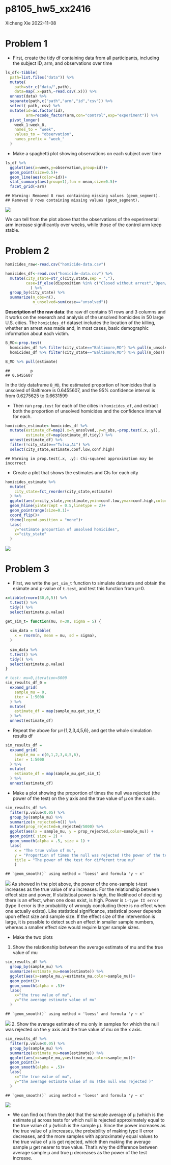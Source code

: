 p8105_hw5_xx2416
================
Xicheng Xie
2022-11-08

# Problem 1

-   First, create the tidy df containing data from all participants,
    including the subject ID, arm, and observations over time

``` r
ls_df<-tibble(
  path=list.files("data")) %>%
  mutate(
    path=str_c("data/",path),
    data=map(.x=path,~read.csv(.x))) %>%
  unnest(data) %>% 
  separate(path,c("path","arm","id","csv")) %>% 
  select(-path,-csv) %>% 
  mutate(id=as.factor(id),
         arm=recode_factor(arm,con="control",exp="experiment")) %>% 
  pivot_longer(
    week_1:week_8,
    names_to = "week",
    values_to = "observation",
    names_prefix = "week_"
  )
```

-   Make a spaghetti plot showing observations on each subject over time

``` r
ls_df %>% 
  ggplot(aes(x=week,y=observation,group=id))+
  geom_point(size=0.5)+
  geom_line(aes(color=id))+
  stat_summary(aes(group=1),fun = mean,size=0.5)+
  facet_grid(~arm)
```

    ## Warning: Removed 8 rows containing missing values (geom_segment).
    ## Removed 8 rows containing missing values (geom_segment).

![](p8105_hw5_xx2416_files/figure-gfm/unnamed-chunk-2-1.png)<!-- -->

We can tell from the plot above that the observations of the
experimental arm increase significantly over weeks, while those of the
control arm keep stable.

# Problem 2

``` r
homicides_raw<-read.csv("homicide-data.csv")

homicides_df<-read.csv("homicide-data.csv") %>% 
  mutate(city_state=str_c(city,state,sep = ","),
         case=if_else(disposition %in% c("Closed without arrest","Open/No arrest"),"unsolved","solved")
           ) %>% 
  group_by(city_state) %>% 
  summarize(n_obs=n(),
            n_unsolved=sum(case=="unsolved"))
```

**Description of the raw data**: the raw df contains 51 rows and 3
columns and it works on the research and analysis of the unsolved
homicides in 50 large U.S. cities. The `homicides_df` dataset includes
the location of the killing, whether an arrest was made and, in most
cases, basic demographic information about each victim.

``` r
B_MD<-prop.test(
  homicides_df %>% filter(city_state=="Baltimore,MD") %>% pull(n_unsolved),
  homicides_df %>% filter(city_state=="Baltimore,MD") %>% pull(n_obs)) %>% tidy()

B_MD %>% pull(estimate)
```

    ##         p 
    ## 0.6455607

In the tidy dataframe `B_MD`, the estimated proportion of homicides that
is unsolved of Baltimore is 0.6455607, and the 95% confidence interval
is from 0.6275625 to 0.6631599

-   Then run `prop.test` for each of the cities in `homicides_df`, and
    extract both the proportion of unsolved homicides and the confidence
    interval for each.

``` r
homicides_estimate<-homicides_df %>% 
  mutate(estimate_df=map2(.x=n_unsolved,.y=n_obs,~prop.test(.x,.y)),
         estimate_df=map(estimate_df,tidy)) %>% 
  unnest(estimate_df) %>%
  filter(!city_state=="Tulsa,AL") %>% 
  select(city_state,estimate,conf.low,conf.high)
```

    ## Warning in prop.test(.x, .y): Chi-squared approximation may be incorrect

-   Create a plot that shows the estimates and CIs for each city

``` r
homicides_estimate %>%
  mutate(
    city_state=fct_reorder(city_state,estimate)
  ) %>% 
  ggplot(aes(x=city_state,y=estimate,ymin=conf.low,ymax=conf.high,color=city_state))+
  geom_hline(yintercept = 0.5,linetype = 2)+
  geom_pointrange(size=0.1)+
  coord_flip()+
  theme(legend.position = "none")+
  labs(
    y="estimate proportion of unsolved homicides",
    x="city_state"
  )
```

![](p8105_hw5_xx2416_files/figure-gfm/unnamed-chunk-6-1.png)<!-- -->

# Problem 3

-   First, we write the `get_sim_t` function to simulate datasets and
    obtain the esimate and p-value of `t.test`, and test this function
    from µ=0.

``` r
x=tibble(rnorm(30,0,5)) %>% 
  t.test() %>% 
  tidy() %>% 
  select(estimate,p.value)

get_sim_t= function(mu, n=30, sigma = 5) {
  
  sim_data = tibble(
    x = rnorm(n, mean = mu, sd = sigma),
  )
  
  sim_data %>%
  t.test() %>% 
  tidy() %>% 
  select(estimate,p.value)
}

# test: mu=0,iteration=5000
sim_results_df_0 = 
  expand_grid(
    sample_mu = 0,
    iter = 1:5000
  ) %>% 
  mutate(
    estimate_df = map(sample_mu,get_sim_t)
  ) %>% 
  unnest(estimate_df)
```

-   Repeat the above for µ={1,2,3,4,5,6}, and get the whole simulation
    results df

``` r
sim_results_df = 
  expand_grid(
    sample_mu = c(0,1,2,3,4,5,6),
    iter = 1:5000
  ) %>% 
  mutate(
    estimate_df = map(sample_mu,get_sim_t)
  ) %>% 
  unnest(estimate_df)
```

-   Make a plot showing the proportion of times the null was rejected
    (the power of the test) on the y axis and the true value of µ on the
    x axis.

``` r
sim_results_df %>%
  filter(p.value<0.05) %>% 
  group_by(sample_mu) %>% 
  summarize(n_rejected=n()) %>% 
  mutate(prop_rejected=n_rejected/5000) %>% 
  ggplot(aes(x = sample_mu, y = prop_rejected,color=sample_mu)) +
  geom_point( size = 2) +
  geom_smooth(alpha = .5, size = 1) +
  labs(
    x = "The true value of mu",
    y = "Proportion of times the null was rejected (the power of the test)",
    title = "The power of the test for different true mu"
    )
```

    ## `geom_smooth()` using method = 'loess' and formula 'y ~ x'

![](p8105_hw5_xx2416_files/figure-gfm/unnamed-chunk-9-1.png)<!-- --> As
showed in the plot above, the power of the one-sample t-test increases
as the true value of mu increases. For the relationship between effect
size and power, If statistical power is high, the likelihood of deciding
there is an effect, when one does exist, is high. Power is
`1-type II error` (type II error is the probability of wrongly
concluding there is no effect when one actually exists). Like
statistical significance, statistical power depends upon effect size and
sample size. If the effect size of the intervention is large, it is
possible to detect such an effect in smaller sample numbers, whereas a
smaller effect size would require larger sample sizes.

-   Make the two plots

1.  Show the relationship between the average estimate of mu and the
    true value of mu

``` r
sim_results_df %>% 
  group_by(sample_mu) %>% 
  summarize(estimate_mu=mean(estimate)) %>%
  ggplot(aes(x=sample_mu,y=estimate_mu,color=sample_mu))+
  geom_point()+
  geom_smooth(alpha = .5)+
  labs(
    x="the true value of mu",
    y="the average estimate value of mu"
  )
```

    ## `geom_smooth()` using method = 'loess' and formula 'y ~ x'

![](p8105_hw5_xx2416_files/figure-gfm/unnamed-chunk-10-1.png)<!-- --> 2.
Show the average estimate of mu only in samples for which the null was
rejected on the y axis and the true value of mu on the x axis.

``` r
sim_results_df %>% 
  filter(p.value<0.05) %>% 
  group_by(sample_mu) %>% 
  summarize(estimate_mu=mean(estimate)) %>%
  ggplot(aes(x=sample_mu,y=estimate_mu,color=sample_mu))+
  geom_point()+
  geom_smooth(alpha = .5)+
  labs(
    x="the true value of mu",
    y="the average estimate value of mu (the null was rejected )"
  )
```

    ## `geom_smooth()` using method = 'loess' and formula 'y ~ x'

![](p8105_hw5_xx2416_files/figure-gfm/unnamed-chunk-11-1.png)<!-- -->

-   We can find out from the plot that the sample average of µ (which is
    the estimate µ) across tests for which null is rejected
    approximately equal to the true value of µ (which is the sample µ).
    Since the power increases as the true value of µ increases, the
    probability of making type II error decreases, and the more samples
    with approximately equal values to the true value of µ is get
    rejected, which then making the average sample µ get nearer to true
    value. That’s why the difference between average sample µ and true µ
    decreases as the power of the test increase.
